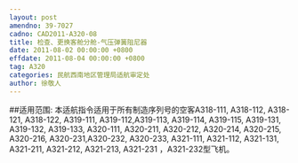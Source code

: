 ```yaml
---
layout: post
amendno: 39-7027
cadno: CAD2011-A320-08
title: 检查、更换客舱分舱-气压弹簧阻尼器
date: 2011-08-02 00:00:00 +0800
effdate: 2011-08-04 00:00:00 +0800
tag: A320
categories: 民航西南地区管理局适航审定处
author: 徐敬人
---
```


##适用范围:
本适航指令适用于所有制造序列号的空客A318-111, A318-112, A318-121, A318-122, A319-111, A319-112,A319-113, A319-114, A319-115, A319-131, A319-132, A319-133, A320-111, A320-211, A320-212, A320-214, A320-215, A320-216, A320-231,A320-232, A320-233, A321-111, A321-112, A321-131, A321-211, A321-212, A321-213, A321-231 ，A321-232型飞机。


